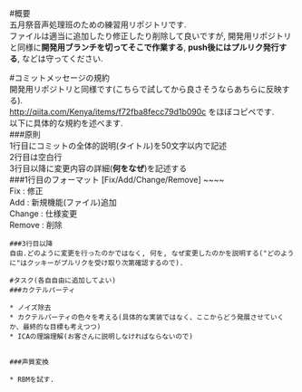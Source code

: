 #概要  
五月祭音声処理班のための練習用リポジトリです.  
ファイルは適当に追加したり修正したり削除して良いですが, 開発用リポジトリと同様に**開発用ブランチを切ってそこで作業する**, **push後にはプルリク発行する**, などは守ってください.

#コミットメッセージの規約  
開発用リポジトリと同様です(こちらで試してから良さそうならあちらに反映する).  
http://qiita.com/Kenya/items/f72fba8fecc79d1b090c をほぼコピペです.  
以下に具体的な規約を述べます.  
###原則  
1行目にコミットの全体的説明(タイトル)を50文字以内で記述  
2行目は空白行  
3行目以降に変更内容の詳細(**何をなぜ**)を記述する  
###1行目のフォーマット
[Fix/Add/Change/Remove] ~~~~  
Fix : 修正  
Add : 新規機能(ファイル)追加  
Change : 仕様変更  
Remove : 削除  
~~~~ : タイトル. 文末にピリオドはつけず,"~の修正"のように[]内の単語の名詞を修飾する形にする.  
###3行目以降  
自由.どのように変更を行ったのかではなく, 何を, なぜ変更したのかを説明する("どのように"はクッキーがプルリクを受け取り次第確認するので).  

#タスク(各自自由に追加してよい)  
###カクテルパーティ  

* ノイズ除去
* カクテルパーティの色々を考える(具体的な実装ではなく、ここからどう発展させていくか、最終的な目標も考えつつ)  
* ICAの理論理解(お客さんに説明しなければならないので)


###声質変換  

* RBMを試す.

